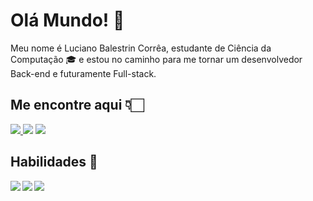 # Olá Mundo! 👋

Meu nome é Luciano Balestrin Corrêa, estudante de Ciência da Computação 🎓 e estou no caminho para me tornar um desenvolvedor
Back-end e futuramente Full-stack.

## Me encontre aqui 👇🏻

<a href="mailto:lucianobalestrincorrea@gmail.com"> <img src="https://img.shields.io/badge/GMAIL-EA4335?style=for-the-badge&logo=Gmail&logoColor=white"/> </a>
<a href="https://www.instagram.com/lucianobcorrea/" target="blank"><img src="https://img.shields.io/badge/INSTAGRAM-E4405F?style=for-the-badge&logo=instagram&logoColor=white"></a>
<a href="https://www.linkedin.com/in/lucianobcorrea/" target="blank"><img src ="https://img.shields.io/badge/LINKEDIN-0A66C2?style=for-the-badge&logo=LinkedIn&logoColor=white"></a>
  
## Habilidades 🚀

<img align="left" src="https://img.shields.io/badge/JAVA-FF3E00?style=for-the-badge&logo=Java&logoColor=white"/>
<img align="left" src="https://img.shields.io/badge/%20LANGUAGE-009FD9?style=for-the-badge&logo=C&logoColor=white"/>
<img align="left" src="https://img.shields.io/badge/%20POSTGRESQL-336791?style=for-the-badge&logo=PostgreSQL&logoColor=white"/> <br>


